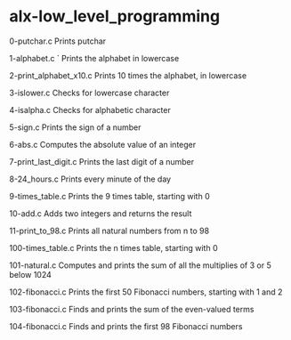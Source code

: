 # alx-low_level_programming

0-putchar.c Prints putchar

1-alphabet.c ` Prints the alphabet in lowercase

2-print_alphabet_x10.c Prints 10 times the alphabet, in lowercase

3-islower.c Checks for lowercase character

4-isalpha.c Checks for alphabetic character

5-sign.c Prints the sign of a number

6-abs.c Computes the absolute value of an integer

7-print_last_digit.c Prints the last digit of a number

8-24_hours.c Prints every minute of the day

9-times_table.c Prints the 9 times table, starting with 0

10-add.c Adds two integers and returns the result

11-print_to_98.c Prints all natural numbers from n to 98

100-times_table.c Prints the n times table, starting with 0

101-natural.c Computes and prints the sum of all the multiplies of 3 or 5 below 1024

102-fibonacci.c Prints the first 50 Fibonacci numbers, starting with 1 and 2

103-fibonacci.c Finds and prints the sum of the even-valued terms

104-fibonacci.c Finds and prints the first 98 Fibonacci numbers
